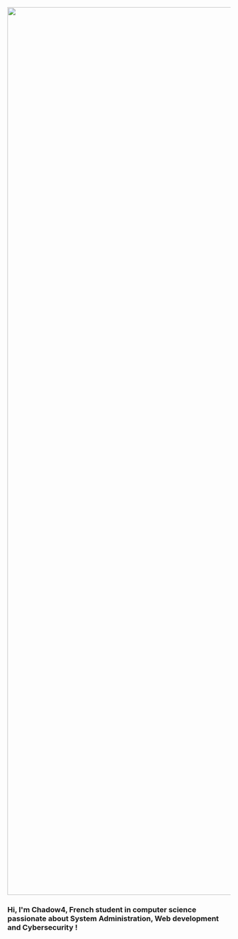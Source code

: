 <p align="center">
  <img width="2000px" src="http://chadow4.fr/baner.png">
</p>

### Hi, I'm Chadow4, French student in computer science passionate about System Administration, Web development and Cybersecurity !

